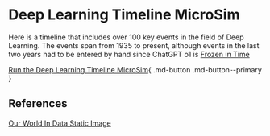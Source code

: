 # Deep Learning Timeline MicroSim

Here is a timeline that includes over 100 key events in the field of Deep Learning.
The events span from 1935 to present, although events in the last two
years had to be entered by hand since ChatGPT o1 is [Frozen in Time](../../glossary.md#frozen-in-time)

[Run the Deep Learning Timeline MicroSim](./timeline-v1.html){ .md-button .md-button--primary }

<!--
[Run the Deep Learning Timeline MicroSim](./main.html)
-->

## References

[Our World In Data Static Image](https://ourworldindata.org/cdn-cgi/imagedelivery/qLq-8BTgXU8yG0N6HnOy8g/6d2fd19e-63ac-4142-4bfd-95e6f9e88800/w=2079)